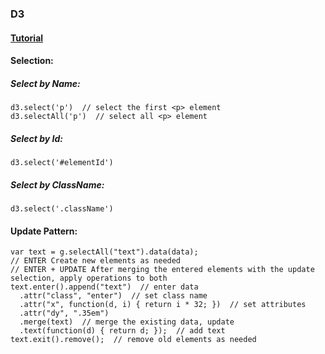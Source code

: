 ### D3 
#### **[Tutorial](http://www.tutorialsteacher.com/d3js)**  
#### **Selection**:  
##### Select by Name:  
```
d3.select('p')  // select the first <p> element
d3.selectAll('p')  // select all <p> element
```
##### Select by Id:  
```
d3.select('#elementId')
```
##### Select by ClassName:  
```
d3.select('.className')
```
#### **Update Pattern**:  
```
var text = g.selectAll("text").data(data);
// ENTER Create new elements as needed
// ENTER + UPDATE After merging the entered elements with the update selection, apply operations to both
text.enter().append("text")  // enter data
  .attr("class", "enter")  // set class name
  .attr("x", function(d, i) { return i * 32; })  // set attributes
  .attr("dy", ".35em")
  .merge(text)  // merge the existing data, update
  .text(function(d) { return d; });  // add text
text.exit().remove();  // remove old elements as needed
```
